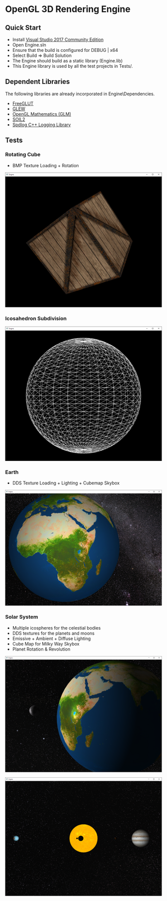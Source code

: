 # OpenGL 3D Rendering Engine

## Quick Start

* Install [Visual Studio 2017 Community Edition](https://www.visualstudio.com/vs/whatsnew/)
* Open Engine.sln
* Ensure that the build is configured for DEBUG | x64
* Select Build => Build Solution
* The Engine should build as a static library (Engine.lib)
* This Engine library is used by all the test projects in Tests/.

## Dependent Libraries

The following libraries are already incorporated in Engine\Dependencies\.

* [FreeGLUT](http://freeglut.sourceforge.net/)
* [GLEW](http://glew.sourceforge.net/)
* [OpenGL Mathematics (GLM)](http://glm.g-truc.net/0.9.8/index.html)
* [SOIL2](https://bitbucket.org/SpartanJ/soil2)
* [Spdlog C++ Logging Library](https://github.com/gabime/spdlog)

## Tests

### Rotating Cube

* BMP Texture Loading + Rotation

![Alt text](Tests/Cube/Screenshots/01.png?raw=true "Rotating Cube")

### Icosahedron Subdivision

![Alt text](Tests/Sphere/Screenshots/05.png?raw=true "Icosphere")

### Earth

* DDS Texture Loading + Lighting + Cubemap Skybox

![Alt text](Tests/Earth/Screenshots/01.png?raw=true "Earth")

### Solar System

* Multiple icospheres for the celestial bodies
* DDS textures for the planets and moons
* Emissive + Ambient + Diffuse Lighting
* Cube Map for Milky Way Skybox
* Planet Rotation & Revolution

![Alt text](Tests/Solar-System/Screenshots/01.png?raw=true "Earth")

![Alt text](Tests/Solar-System/Screenshots/02.png?raw=true "System")